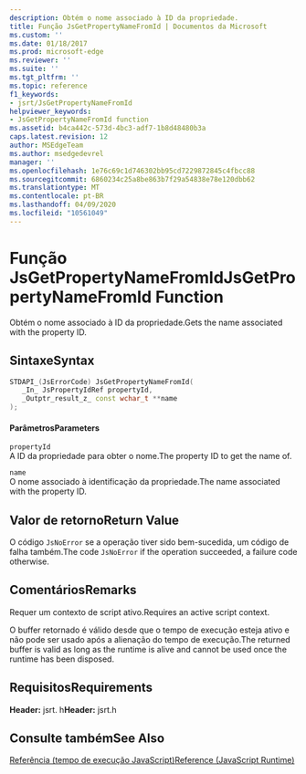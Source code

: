 ```yaml
---
description: Obtém o nome associado à ID da propriedade.
title: Função JsGetPropertyNameFromId | Documentos da Microsoft
ms.custom: ''
ms.date: 01/18/2017
ms.prod: microsoft-edge
ms.reviewer: ''
ms.suite: ''
ms.tgt_pltfrm: ''
ms.topic: reference
f1_keywords:
- jsrt/JsGetPropertyNameFromId
helpviewer_keywords:
- JsGetPropertyNameFromId function
ms.assetid: b4ca442c-573d-4bc3-adf7-1b8d48480b3a
caps.latest.revision: 12
author: MSEdgeTeam
ms.author: msedgedevrel
manager: ''
ms.openlocfilehash: 1e76c69c1d746302bb95cd7229872845c4fbcc88
ms.sourcegitcommit: 6860234c25a8be863b7f29a54838e78e120dbb62
ms.translationtype: MT
ms.contentlocale: pt-BR
ms.lasthandoff: 04/09/2020
ms.locfileid: "10561049"
---
```

# <span data-ttu-id="2d008-103">Função JsGetPropertyNameFromId</span><span class="sxs-lookup"><span data-stu-id="2d008-103">JsGetPropertyNameFromId Function</span></span>
<span data-ttu-id="2d008-104">Obtém o nome associado à ID da propriedade.</span><span class="sxs-lookup"><span data-stu-id="2d008-104">Gets the name associated with the property ID.</span></span>  
  
## <span data-ttu-id="2d008-105">Sintaxe</span><span class="sxs-lookup"><span data-stu-id="2d008-105">Syntax</span></span>  
  
```cpp  
STDAPI_(JsErrorCode) JsGetPropertyNameFromId(  
   _In_ JsPropertyIdRef propertyId,  
   _Outptr_result_z_ const wchar_t **name  
);  
```  
  
#### <span data-ttu-id="2d008-106">Parâmetros</span><span class="sxs-lookup"><span data-stu-id="2d008-106">Parameters</span></span>  
 `propertyId`  
 <span data-ttu-id="2d008-107">A ID da propriedade para obter o nome.</span><span class="sxs-lookup"><span data-stu-id="2d008-107">The property ID to get the name of.</span></span>  
  
 `name`  
 <span data-ttu-id="2d008-108">O nome associado à identificação da propriedade.</span><span class="sxs-lookup"><span data-stu-id="2d008-108">The name associated with the property ID.</span></span>  
  
## <span data-ttu-id="2d008-109">Valor de retorno</span><span class="sxs-lookup"><span data-stu-id="2d008-109">Return Value</span></span>  
 <span data-ttu-id="2d008-110">O código `JsNoError` se a operação tiver sido bem-sucedida, um código de falha também.</span><span class="sxs-lookup"><span data-stu-id="2d008-110">The code `JsNoError` if the operation succeeded, a failure code otherwise.</span></span>  
  
## <span data-ttu-id="2d008-111">Comentários</span><span class="sxs-lookup"><span data-stu-id="2d008-111">Remarks</span></span>  
 <span data-ttu-id="2d008-112">Requer um contexto de script ativo.</span><span class="sxs-lookup"><span data-stu-id="2d008-112">Requires an active script context.</span></span>  
  
 <span data-ttu-id="2d008-113">O buffer retornado é válido desde que o tempo de execução esteja ativo e não pode ser usado após a alienação do tempo de execução.</span><span class="sxs-lookup"><span data-stu-id="2d008-113">The returned buffer is valid as long as the runtime is alive and cannot be used once the runtime has been disposed.</span></span>  
  
## <span data-ttu-id="2d008-114">Requisitos</span><span class="sxs-lookup"><span data-stu-id="2d008-114">Requirements</span></span>  
 <span data-ttu-id="2d008-115">**Header:** jsrt. h</span><span class="sxs-lookup"><span data-stu-id="2d008-115">**Header:** jsrt.h</span></span>  
  
## <span data-ttu-id="2d008-116">Consulte também</span><span class="sxs-lookup"><span data-stu-id="2d008-116">See Also</span></span>  
 [<span data-ttu-id="2d008-117">Referência (tempo de execução JavaScript)</span><span class="sxs-lookup"><span data-stu-id="2d008-117">Reference (JavaScript Runtime)</span></span>](../chakra-hosting/reference-javascript-runtime.md)